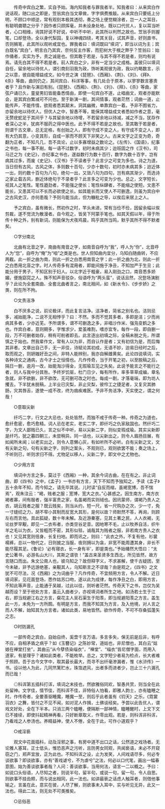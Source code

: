 <!-- { "loadSidebar": true } -->
　　传奇中宾白之繁，实自予始。海内知我者与罪我者半。知我者曰：从来宾白作说话观，随口出之即是，笠翁宾白当文章做，字字俱费推敲。从来宾白只要纸上分明，不顾口中顺逆，常有观刻本极其透彻，奏之场上便觉糊涂者，岂一人之耳目，有聪明聋聩之分乎？因作者只顾挥毫，并未设身处地，既以口代优人，复以耳当听者，心口相维，询其好说不好说，中听不中听，此其所以判然之故也。笠翁手则握笔，口却登场，全以身代梨园，复以神魂四绕，考其关目，试其声音，好则直书，否则搁笔，此其所以观听咸宜也。罪我者曰：填词既曰“填词”，即当以词为主；宾白既名“宾白”，明言白乃其宾，奈何反主作客，而犯树大于根之弊乎？笠翁曰：始作俑者，实实为予，责之诚是也。但其敢于若是，与其不得不若是者，则均有说焉。请先白其不得不若是者。前人宾白之少，非有一定当少之成格。盖彼只以填词自任，留余地以待优人，谓引商刻羽我为政，饰听美观彼为政，我以约略数言，示之以意，彼自能增益成文。如今世之演《琵琶》、《西厢》、《荆》、《刘》、《拜》、《杀》等曲，曲则仍之，其间宾白、科诨等事，有几处合于原本，以寥寥数言塞责者乎？且作新与演旧有别。《琵琶》、《西厢》、《荆》、《刘》、《拜》、《杀》等曲，家弦户诵已久，童叟男妇皆能备悉情由，即使一句宾白不道，止唱曲文，观者亦能默会，是其宾白繁减可不问也。至于新演一剧，其间情事，观者茫然；词曲一道，止能传声，不能传情，欲观者悉其颠末，洞其幽微，单靠宾白一着。予非不图省力，亦留余地以待优人。但优人之中，智愚不等，能保其增益成文者悉如作者之意，毫无赘疣蛇足于其间乎？与其留余地以待增，不若留余地以待减，减之不当，犹存作者深心之半，犹病不服药之得中医也。此予不得不若是之故也。至其敢于若是者，则谓千古文章，总无定格，有创始之人，即有守成不变之人，有守成不变之人，即有大仍其意，小变其形，自成一家而不顾天下非笑之人。古来文字之正变为奇，奇翻为正者，不知凡几，吾不具论，止以多寡增益之数论之。《左传》、《国语》，纪事之书也，每一事不剐，每一语不过数字，初时未病其少；迨班固之作《汉书》，司马迁之为《史记》，亦纪事之书也，遂益数行为数十百行，数字为数十百字，岂有病其过多，而废《史记》、《汉书》于不读者乎？此言少之可变为多也。诗之为道，当日但有古风，古风之体，多则数十百句，少亦十数句，初时亦未病其多；迨近体一出，则约数十百句为八句，绝句一出，又敛八句为四句，岂有病其渐少，而选诗之家止载古风，删近体绝句于不录者乎？此言多之可变为少也。总之，文字短长，视其人之笔性。笔性遒劲者，不能强之使长；笔性纵肆者，不能缩之使短。文患不能长，又患其可以不长而必欲使之长。如其能长而又使人不可删逸，则虽为宾白中之古风史汉，亦何患哉？予则乌能当此，但为糠秕之导，以俟后来居上之人。

　　予之宾白，虽有微长，然初作之时，竿头未进，常有当俭不俭，因留余幅以俟剪裁，遂不觉流为散漫者。自今观之，皆吴下阿蒙手笔也。如其天假以年，得于所传十种之外，别有新词，则能保为犬夜鸡晨，鸣乎其所当鸣，默乎其所不得不默者矣。

　　○字分南北

　　北曲有北音之字，南曲有南音之字，如南音自呼为“我”，呼人为“你”，北音呼人为“您”，自呼为“俺”为“咱”之类是也。世人但知曲内宜分，乌知白随曲转，不应两截。此一折之曲为南，则此一折之白悉用南音之字；此一折之曲为北，则此一折之白悉用北音之字。时人传奇多有混用者，即能间施于净丑，不知加严于生旦；此能分用于男子，不知区别于妇人。以北字近于粗豪，易入刚劲之口，南音悉多娇媚，便施窈窕之人。殊不知声音驳杂，俗语呼为“两头蛮”，说话且然，况登场演剧乎？此论为全套南曲、全套北曲者言之，南北相间，如《新水令》、《步步娇》之类，则在所不拘。

　　○文贵洁净

　　白不厌多之说，前论极详，而此复言洁净。洁净者，简省之别名也。洁则忌多，减始能净，二说不无相悖乎？曰：不然。多而不觉其多者，多即是洁；少而尚病其多者，少亦近芜。予所谓多，谓不可删逸之多，非唱沙作米、强凫变鹤之多也。作宾白者，意则期多，字惟求少，爱虽难割，嗜亦宜专。每作一段，即自删一段，万不可删者始存，稍有可削者即去。此言逐出初填之际，全稿未脱之先，所谓慎之于始也。然我辈作文，常有人以为非，而自认作是者；又有初信为是，而后悔其非者。文章出自己手，无一非佳，诗赋论其初成，无语不妙，迨易日经时之后，取而观之，则妍媸好丑之间，非特人能辨别，我亦自解雌黄矣。此论四说填词，实各种诗文之通病，古今才士之恒情也。凡作传奇，当于开笔之初，以至脱稿之后，隔日一删，逾月一改，始能淘沙得金，无瑕瑜互见之失矣。此说予能言之不能行之者，则人与我中分其咎。予终岁饥驱，杜门日少，每有所作，率多草草成编，章名急就，非不欲删，非不欲改，无可删可改之时也。每成一剧，才落毫端，即为坊人攫去，下半犹未脱稿，上半业已灾梨，非止灾梨，彼伶工之捷足者，又复灾其肺肠，灾其唇舌，遂使一成不改，终为痼疾难医。予非不务洁净，天实使之，谓之何哉！

　　○意取尖新

　　纤巧二字，行文之大忌也，处处皆然，而独不戒于传奇一种。传奇之为道也，愈纤愈密，愈巧愈精。词人忌在老实，老实二字，即纤巧之仇家敌国也。然纤巧二字，为文人鄙贱已久，言之似不中听，易以尖新二字，则似变瑕成瑜。其实尖新即是纤巧，犹之暮四朝三，未尝稍异。同一话也，以尖新出之，则令人眉扬目展，有如闻所未闻；以老实出之，则令人意懒心灰，有如听所不必听。白有尖新之文，文有尖新之句，句有尖新之字，则列之案头，不观则已，观则欲罢不能；奏之场上，不听则已，听则求归不得。尤物足以移人，尖新二字，即文中之尤物也。

　　○少用方言

　　填词中方言之多，莫过于《西厢》一种，其余今词古曲，在在有之。非止词曲，即《四书》之中，《孟子》一书亦有方言，天下不知而予独知之，予读《孟子》五十余年不知，而今知之，请先毕其说。儿时读“自反而缩，虽褐宽博，吾不惴焉”，观朱注云：“褐，贱者之服；宽博，宽大之衣。”心甚惑之。因生南方，南方衣褐者寡，间有服者，强半富贵之家，名虽褐而实则绒也。因讯蒙师，谓褐乃贵人之衣，胡云贱者之服？既云贱矣，则当从约，短一尺，省一尺购办之次，少一寸，免一寸缝纫之力，胡不窄小其制而反宽大其形，是何以故？师默然不答，再询，则顾左右而言他。具此狐疑，数十年未解。及近游秦塞，见其土著之民，人人衣褐，无论丝罗罕觏，即见一二衣布者，亦类空谷足音。因地寒不毛，止以牧养自活，织牛羊之毛以为衣，又皆粗而不密，其形似毯，诚哉其为贱者之服，非若南方贵人之衣也！又见其宽则倍身，长复扫地。即而讯之，则曰：“此衣之外，不复有他，衫裳襦裤，总以一物代之，日则披之当服，夜则拥以为衾，非宽不能周遭其身，非长不能尽履其足。《鲁论》‘必有寝衣，长一身有半’，即是类也。”予始幡然大悟曰：“太史公著书，必游名山大川，其斯之谓欤！”盖古来圣贤多生西北，所见皆然，故方言随口而出。朱文公南人也，彼乌知之？故但释字义，不求甚解，使千古疑团，至今未破，非予远游绝塞，亲觏其人，乌知斯言之不谬哉？由是观之，《四书》之文犹不可尽法，况《西厢》之为词曲乎？凡作传奇，不宜频用方言，令人不解。近日填词家，见花面登场，悉作姑苏口吻，遂以此为成律，每作净丑之白，即用方言，不知此等声音，止能通于吴越，过此以往，则听者茫然。传奇天下之书，岂仅为吴越而设？至于他处方言，虽云入曲者少，亦视填词者所生之地。如汤若士生于江右，即当规避江右之方言，粲花主人吴石渠生于阳羡，即当规避阳羡之方言。盖生此一方，未免为一方所囿。有明是方言，而我不知其为方言，及入他境，对人言之而人不解，始知其为方言者。诸如此类，易地皆然。欲作传奇，不可不存桑弧蓬矢之志。

　　○时防漏孔

　　一部传奇之宾白，自始自终，奚啻千言万语。多言多失，保无前是后非，有呼不应，自相矛盾之病乎？如《玉簪记》之陈妙常，道姑也，非尼僧也，其白云“姑娘在禅堂打坐”，其曲云“从今孽债染缁衣”，“禅堂”、“缁衣”皆尼僧字面，而用入道家，有是理乎？诸如此类者，不能枚举。总之，文字短少者易为检点，长大者难于照顾。吾于古今文字中，取其最长最大，而寻不出纤毫渗漏者，惟《水浒传》一书。设以他人为此，几同笊篱贮水，珠箔遮风，出者多而进者少，岂止三十六漏孔而已哉！

　　◎科诨第五插科打诨，填词之末技也，然欲雅俗同欢，智愚共赏，则当全在此处留神。文字佳，情节佳，而科诨不佳，非特俗人怕看，即雅人韵士，亦有瞌睡之时。作传奇者，全要善驱睡魔，睡魔一至，则后乎此者虽有《钧天》之乐，《霓裳羽衣》之舞，皆付之不见不闻，如对泥人作揖，土佛谈经矣。予尝以此告优人，谓戏文好处，全在下半本。只消三两个瞌睡，便隔断一部神情，瞌睡醒时，上文下文已不接续，即使抖起精神再看，只好断章取义，作零出观。若是，则科诨非科诨，乃看戏之人参汤也。养精益神，使人不倦，全在于此，可作小道观乎？

　　○戒淫亵

　　观文中花面插科，动及淫邪之事，有房中道不出口之话，公然道之戏场者。无论雅人塞耳，正士低头，惟恐恶声之污听，且防男女同观，共闻亵语，未必不开窥窃之门，郑声宜放，正为此也。不知科诨之设，止为发笑，人间戏语尽多，何必专谈欲事？即谈欲事，亦有“善戏谑兮，不为虐兮”之法，何必以口代笔，画出一幅春意图，始为善谈欲事者哉？人问：善谈欲事，当用何法，请言一二以概之。予曰：如说口头俗语，人尽知之者，则说半句，留半句，或说一句，留一句，令人自思。则欲事不挂齿颊，而与说出相同，此一法也。如讲最亵之话虑人触耳者，则借他事喻之，言虽在此，意实在彼，人尽了解，则欲事未入耳中，实与听见无异，此又一法也。得此二法，则无处不可类推矣。

　　○忌俗恶

